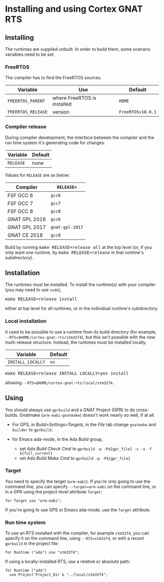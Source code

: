 # Installing and using Cortex GNAT RTS #

## Installing ##

The runtimes are supplied unbuilt. In order to build them, some scenario variables need to be set.

### FreeRTOS ###

The compiler has to find the FreeRTOS sources.

| Variable | Use | Default |
| ---------|-----|-------- |
| `FREERTOS_PARENT` | where FreeRTOS is installed | `HOME` |
| `FREERTOS_RELEASE` | version | `FreeRTOSv10.0.1` |

### Compiler release ###

During compiler development, the interface between the compiler and the run time system it's generating code for changes.

| Variable | Default |
| ---------|-------- |
| `RELEASE` | none |

Values for `RELEASE` are as below:

| Compiler | `RELEASE=` |
| ---------|------------ |
| FSF GCC 6 | `gcc6` |
| FSF GCC 7 | `gcc7` |
| FSF GCC 8 | `gcc8` |
| GNAT GPL 2016 | `gcc6` |
| GNAT GPL 2017 | `gnat-gpl-2017` |
| GNAT CE 2018 | `gcc8` |

Build by running
<tt>make&nbsp;RELEASE=<i>release</i>&nbsp;all</tt> at the top level (or, if you only want one runtime, by <tt>make&nbsp;RELEASE=<i>release</i></tt> in that runtime's subdirectory).

## Installation ##

The runtimes must be installed. To install the runtime(s) with your compiler (you may need to use `sudo`),

<pre>
make RELEASE=<i>release</i> install
</pre>

either at top level for all runtimes, or in the individual runtime's subdirectory.

### Local installation ###

It used to be possible to use a runtime from its build directory (for example, `--RTS=$HOME/cortex-gnat-rts/stm32f4`), but this isn't possible with the new multi-release structure. Instead, the runtimes must be installed locally.

| Variable | Default |
| ---------|-------- |
| `INSTALL_LOCALLY` | `no` |

<pre>
make RELEASE=<i>release</i> INSTALL_LOCALLY=yes install
</pre>

allowing `--RTS=$HOME/cortex-gnat-rts/local/stm32f4`.

## Using ##

You should always use `gprbuild` and a GNAT Project (GPR) to do cross-builds. Gnatmake (`arm-eabi-gnatmake`) doesn't work nearly so well, if at all.

* For GPS, in _Build>Settings>Targets_, in the _File_ tab change `gnatmake` and `builder` to `gprbuild`.

* for Emacs ada-mode, in the Ada Build group,
  * set _Ada Build Check Cmd_ to `gprbuild -p -P${gpr_file} -c -u -f ${full_current}`
  * set _Ada Build Make Cmd_ to `gprbuild -p -P${gpr_file}`

### Target ###

You need to specify the target (`arm-eabi`). If you're only going to use the command line, you can specify `--target=arm-eabi` on the command line, or in a GPR using the project-level attribute `Target`:

    for Target use "arm-eabi";

If you're going to use GPS or Emacs ada-mode, use the `Target` attribute.

### Run time system ###

To use an RTS installed with the compiler, for example `stm32f4`, you can specify it on the command line, using `--RTS=stm32f4`, or with a recent `gprbuild` in the project file:

    for Runtime ("ada") use "stm32f4";

If using a locally-installed RTS, use a relative or absolute path:

    for Runtime ("ada")
      use Project’Project_Dir & "../local/stm32f4";
